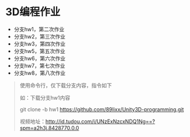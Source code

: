#  3D编程作业

- 分支hw1，第二次作业
- 分支hw2，第三次作业
- 分支hw3，第四次作业
- 分支hw5，第五次作业
- 分支hw6，第六次作业
- 分支hw7，第七次作业
- 分支hw8，第八次作业

> 使用命令行，仅下载分支内容，指令如下
>
> 如：下载分支hw1内容
>
> git clone -b hw1 https://github.com/89lixx/Unity3D-programming.git
>
> 视频地址：http://id.tudou.com/i/UNzExNzcxNDQ1Ng==?spm=a2h3j.8428770.0.0

